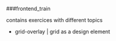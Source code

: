 ###frontend_train

contains exercices with different topics

 * grid-overlay | grid as a design element